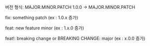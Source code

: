 
버전 형식: MAJOR.MINOR.PATCH
1.0.0 -> MAJOR.MINOR.PATCH


fix: something	patch             (ex : 1.0.x 증가)

feat: new feature	minor           (ex : 1.x.0 증가)

feat!: breaking change or BREAKING CHANGE:	major (ex : x.0.0 증가)
